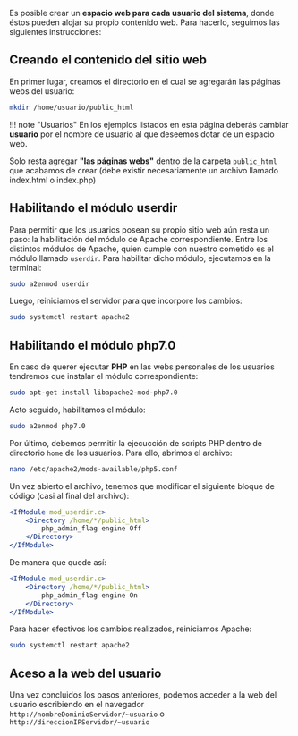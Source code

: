 Es posible crear un **espacio web para cada usuario del sistema**, donde éstos pueden alojar su propio contenido web. Para hacerlo, seguimos las siguientes instrucciones: 

## Creando el contenido del sitio web


En primer lugar, creamos el directorio en el cual se agregarán las páginas webs del usuario:

```bash
mkdir /home/usuario/public_html
```

!!! note "Usuarios"
	En los ejemplos listados en esta página deberás cambiar **usuario** por el nombre de usuario al que deseemos dotar de un espacio web.

Solo resta agregar **"las páginas webs"** dentro de la carpeta `public_html` que acabamos de crear (debe existir necesariamente un archivo llamado index.html o index.php) 

## Habilitando el módulo userdir

Para permitir que los usuarios posean su propio sitio web aún resta un paso: la habilitación del módulo de Apache correspondiente. Entre los distintos módulos de Apache, quien cumple con nuestro cometido es el módulo llamado `userdir`. Para habilitar dicho módulo, ejecutamos en la terminal: 

```bash
sudo a2enmod userdir
```

Luego, reiniciamos el servidor para que incorpore los cambios:

```bash
sudo systemctl restart apache2
```

## Habilitando el módulo php7.0

En caso de querer ejecutar **PHP** en las webs personales de los usuarios tendremos que instalar el módulo correspondiente:  

```bash
sudo apt-get install libapache2-mod-php7.0
```

Acto seguido, habilitamos el módulo: 

```bash
sudo a2enmod php7.0
```

Por último, debemos permitir la ejecucción de scripts PHP dentro de directorio `home` de los usuarios. Para ello, abrimos el archivo:

```bash
nano /etc/apache2/mods-available/php5.conf
```

Un vez abierto el archivo, tenemos que modificar el siguiente bloque de código (casi al final del archivo):

```apache
<IfModule mod_userdir.c>
    <Directory /home/*/public_html>
        php_admin_flag engine Off
    </Directory>
</IfModule>
```
De manera que quede así: 

```apache
<IfModule mod_userdir.c>
    <Directory /home/*/public_html>
        php_admin_flag engine On
    </Directory>
</IfModule>
```

Para hacer efectivos los cambios realizados, reiniciamos Apache: 

```bash
sudo systemctl restart apache2
```

## Aceso a la web del usuario

Una vez concluidos los pasos anteriores, podemos acceder a la web del usuario escribiendo en el navegador `http://nombreDominioServidor/~usuario` o `http://direccionIPServidor/~usuario`